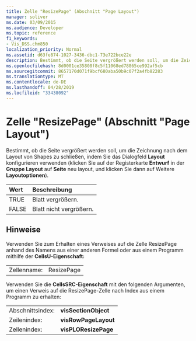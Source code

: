 ```yaml
---
title: Zelle "ResizePage" (Abschnitt "Page Layout")
manager: soliver
ms.date: 03/09/2015
ms.audience: Developer
ms.topic: reference
f1_keywords:
- Vis_DSS.chm850
localization_priority: Normal
ms.assetid: d63fe874-1027-3436-dbc1-73e722bce22e
description: Bestimmt, ob die Seite vergrößert werden soll, um die Zeichnung mit einzuschließen, nachdem Shapes mithilfe des Dialogfelds Layout konfigurieren ausgerichtet wurden (klicken Sie auf der Registerkarte Entwurf in der Gruppe Layout auf Seite neu anordnen, und klicken Sie dann auf Weitere Layoutoptionen).
ms.openlocfilehash: 8d0001ce35808f8c5f11068ed78865ce992af5cb
ms.sourcegitcommit: 8657170d071f9bcf680aba50b9c07f2a4fb82283
ms.translationtype: MT
ms.contentlocale: de-DE
ms.lasthandoff: 04/28/2019
ms.locfileid: "33438092"
---
```

# <a name="resizepage-cell-page-layout-section"></a>Zelle "ResizePage" (Abschnitt "Page Layout")

Bestimmt, ob die Seite vergrößert werden soll, um die Zeichnung nach dem Layout von Shapes zu schließen, indem Sie das Dialogfeld **Layout** konfigurieren verwenden (klicken Sie auf der Registerkarte **Entwurf** in der **Gruppe Layout** auf **Seite** neu layout, und klicken Sie dann auf Weitere **Layoutoptionen**).
  
|**Wert**|**Beschreibung**|
|:-----|:-----|
| TRUE  <br/> | Blatt vergrößern.  <br/> |
| FALSE  <br/> | Blatt nicht vergrößern.  <br/> |
   
## <a name="remarks"></a>Hinweise

Verwenden Sie zum Erhalten eines Verweises auf die Zelle ResizePage anhand des Namens aus einer anderen Formel oder aus einem Programm mithilfe der **CellsU-Eigenschaft:** 
  
|||
|:-----|:-----|
| Zellenname:  <br/> | ResizePage  <br/> |
   
Verwenden Sie die **CellsSRC-Eigenschaft** mit den folgenden Argumenten, um einen Verweis auf die ResizePage-Zelle nach Index aus einem Programm zu erhalten: 
  
|||
|:-----|:-----|
| Abschnittsindex:  <br/> |**visSectionObject** <br/> |
| Zeilenindex:  <br/> |**visRowPageLayout** <br/> |
| Zellenindex:  <br/> |**visPLOResizePage** <br/> |
   

